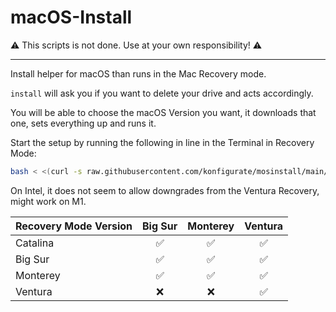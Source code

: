# macOS-Install

⚠️ This scripts is not done. Use at your own responsibility! ⚠️

----

Install helper for macOS than runs in the Mac Recovery mode.

`install` will ask you if you want to delete your drive and acts accordingly.

You will be able to choose the macOS Version you want, it downloads that one, sets everything up and runs it.

Start the setup by running the following in line in the Terminal in Recovery Mode:

```bash
bash < <(curl -s raw.githubusercontent.com/konfigurate/mosinstall/main/install)
```

On Intel, it does not seem to allow downgrades from the Ventura Recovery, might work on M1.

|Recovery Mode Version|Big Sur|Monterey|Ventura
|:--|:-:|:-:|:-:|
|Catalina|✅|✅|✅|
|Big Sur|✅|✅|✅|
|Monterey|✅|✅|✅|
|Ventura|❌|❌|✅|